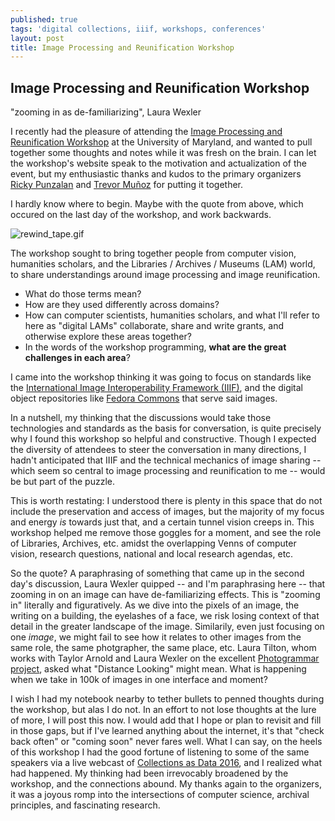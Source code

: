 ```yaml
---
published: true
tags: 'digital collections, iiif, workshops, conferences'
layout: post
title: Image Processing and Reunification Workshop
---
```

## Image Processing and Reunification Workshop


"zooming in as de-familiarizing", Laura Wexler

I recently had the pleasure of attending the [Image Processing and Reunification Workshop](http://archivescollaboratory.umd.edu/image-processing-and-reunification-workshop/) at the University of Maryland, and wanted to pull together some thoughts and notes while it was fresh on the brain.  I can let the workshop's website speak to the motivation and actualization of the event, but my enthusiastic thanks and kudos to the primary organizers [Ricky Punzalan](http://rpunzalan.com/) and [Trevor Muñoz](http://trevormunoz.com/) for putting it together.

I hardly know where to begin.  Maybe with the quote from above, which occured on the last day of the workshop, and work backwards.

![rewind_tape.gif]({{site.baseurl}}/assets/images/rewind_tape.gif)

The workshop sought to bring together people from computer vision, humanities scholars, and the Libraries / Archives / Museums (LAM) world, to share understandings around image processing and image reunification.

* What do those terms mean?
* How are they used differently across domains?
* How can computer scientists, humanities scholars, and what I'll refer to here as "digital LAMs" collaborate, share and write grants, and otherwise explore these areas together?
* In the words of the workshop programming, **what are the great challenges in each area**?

I came into the workshop thinking it was going to focus on standards like the [International Image Interoperability Framework (IIIF)](http://iiif.io/), and the digital object repositories like [Fedora Commons](http://fedorarepository.org/) that serve said images.

In a nutshell, my thinking that the discussions would take those technologies and standards as the basis for conversation, is quite precisely why I found this workshop so helpful and constructive.  Though I expected the diversity of attendees to steer the conversation in many directions, I hadn't anticipated that IIIF and the technical mechanics of image sharing -- which seem so central to image processing and reunification to me -- would be but part of the puzzle.

This is worth restating: I understood there is plenty in this space that do not include the preservation and access of images, but the majority of my focus and energy _is_ towards just that, and a certain tunnel vision creeps in.  This workshop helped me remove those goggles for a moment, and see the role of Libraries, Archives, etc. amidst the overlapping Venns of computer vision, research questions, national and local research agendas, etc.

So the quote?  A paraphrasing of something that came up in the second day's discussion, Laura Wexler quipped -- and I'm paraphrasing here -- that zooming in on an image can have de-familiarizing effects.  This is "zooming in" literally and figuratively.  As we dive into the pixels of an image, the writing on a building, the eyelashes of a face, we risk losing context of that detail in the greater landscape of the image.  Similarily, even just focusing on one _image_, we might fail to see how it relates to other images from the same role, the same photgrapher, the same place, etc.  Laura Tilton, whom works with Taylor Arnold and Laura Wexler on the excellent [Photogrammar project](http://photogrammar.yale.edu/), asked what "Distance Looking" might mean.  What is happening when we take in 100k of images in one interface and moment?

I wish I had my notebook nearby to tether bullets to penned thoughts during the workshop, but alas I do not.  In an effort to not lose thoughts at the lure of more, I will post this now.  I would add that I hope or plan to revisit and fill in those gaps, but if I've learned anything about the internet, it's that "check back often" or "coming soon" never fares well.  What I can say, on the heels of this workshop I had the good fortune of listening to some of the same speakers via a live webcast of [Collections as Data 2016](http://digitalpreservation.gov/meetings/dcs16.html), and I realized what had happened.  My thinking had been irrevocably broadened by the workshop, and the connections abound.  My thanks again to the organizers, it was a joyous romp into the intersections of computer science, archival principles, and fascinating research.
